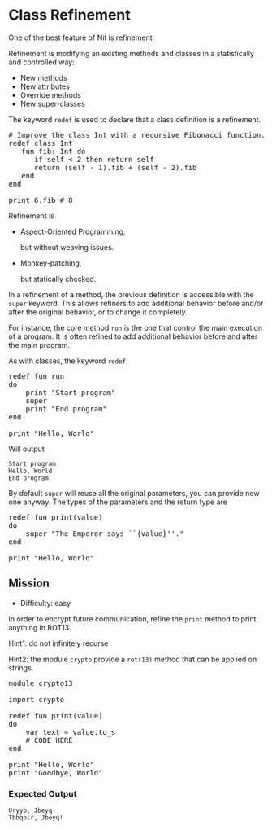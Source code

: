 # Class Refinement

One of the best feature of Nit is refinement.

Refinement is modifying an existing methods and classes in a statistically and controlled way:

* New methods
* New attributes
* Override methods
* New super-classes

The keyword `redef` is used to declare that a class definition is a refinement.

<pre class="hl"><span class="hl slc"># Improve the class Int with a recursive Fibonacci function.</span>
<span class="hl kwa">redef class</span> <span class="hl kwb">Int</span>
   <span class="hl kwa">fun</span> fib<span class="hl opt">:</span> <span class="hl kwb">Int</span> <span class="hl kwa">do</span>
      <span class="hl kwa">if self</span> &lt; <span class="hl num">2</span> <span class="hl kwa">then return self</span>
      <span class="hl kwa">return</span> <span class="hl opt">(</span><span class="hl kwa">self</span> <span class="hl opt">-</span> <span class="hl num">1</span><span class="hl opt">).</span>fib <span class="hl opt">+ (</span><span class="hl kwa">self</span> <span class="hl opt">-</span> <span class="hl num">2</span><span class="hl opt">).</span>fib
   <span class="hl kwa">end</span>
<span class="hl kwa">end</span>

print <span class="hl num">6</span><span class="hl opt">.</span>fib <span class="hl slc"># 8</span>
</pre>

Refinement is

* Aspect-Oriented Programming,

  but without weaving issues.

* Monkey-patching,

  but statically checked.


In a refinement of a method, the previous definition is accessible with the `super` keyword.
This allows refiners to add additional behavior before and/or after the original behavior, or to change it completely.

For instance, the core method `run` is the one that control the main execution of a program.
It is often refined to add additional behavior before and after the main program. 

As with classes, the keyword `redef`

<pre class="hl"><span class="hl kwa">redef fun</span> run
<span class="hl kwa">do</span>
	print <span class="hl str">&quot;Start program&quot;</span>
	<span class="hl kwa">super</span>
	print <span class="hl str">&quot;End program&quot;</span>
<span class="hl kwa">end</span>

print <span class="hl str">&quot;Hello, World&quot;</span>
</pre>

Will output

	Start program
	Hello, World!
	End program


By default `super` will reuse all the original parameters, you can provide new one anyway.
The types of the parameters and the return type are 

<pre class="hl"><span class="hl kwa">redef fun</span> print<span class="hl opt">(</span>value<span class="hl opt">)</span>
<span class="hl kwa">do</span>
	<span class="hl kwa">super</span> <span class="hl str">&quot;The Emperor says ``</span><span class="hl esc">{value}</span><span class="hl str">''.&quot;</span>
<span class="hl kwa">end</span>

print <span class="hl str">&quot;Hello, World&quot;</span>
</pre>

## Mission

* Difficulty: easy

In order to encrypt future communication, refine the `print` method to print anything in ROT13.

Hint1: do not infinitely recurse

Hint2: the module `crypto` provide a `rot(13)` method that can be applied on strings.

<pre class="hl"><span class="hl kwa">module</span> crypto13

<span class="hl kwa">import</span> crypto

<span class="hl kwa">redef fun</span> print<span class="hl opt">(</span>value<span class="hl opt">)</span>
<span class="hl kwa">do</span>
	<span class="hl kwa">var</span> text <span class="hl opt">=</span> value<span class="hl opt">.</span>to_s
	<span class="hl slc"># CODE HERE</span>
<span class="hl kwa">end</span>

print <span class="hl str">&quot;Hello, World&quot;</span>
print <span class="hl str">&quot;Goodbye, World&quot;</span>
</pre>

### Expected Output

	Uryyb, Jbeyq!
	Tbbqolr, Jbeyq!
